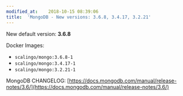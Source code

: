 ```yaml
---
modified_at:	2018-10-15 08:39:06
title:	'MongoDB - New versions: 3.6.8, 3.4.17, 3.2.21'
---
```


New default version: **3.6.8**

Docker Images:

* `scalingo/mongo:3.6.8-1`
* `scalingo/mongo:3.4.17-1`
* `scalingo/mongo:3.2.21-1`

MongoDB CHANGELOG: [https://docs.mongodb.com/manual/release-notes/3.6/](https://docs.mongodb.com/manual/release-notes/3.6/)
